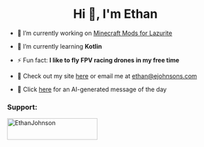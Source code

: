 <h1 align="center">Hi 👋, I'm Ethan</h1>

- 🔭 I’m currently working on [Minecraft Mods for Lazurite](https://github.com/LazuriteMC)

- 🌱 I’m currently learning **Kotlin**

- ⚡ Fun fact: **I like to fly FPV racing drones in my free time**

- 🎯 Check out my site [here](http://ethanj.info) or email me at ethan@ejohnsons.com

- 🤖 Click [here](https://motd.bluevista.dev) for an AI-generated message of the day

<h3 align="left">Support:</h3>
<p><a href="https://www.buymeacoffee.com/EthanJohnson"> <img align="left" src="https://cdn.buymeacoffee.com/buttons/v2/default-yellow.png" height="50" width="210" alt="EthanJohnson" /></a></p><br><br>
